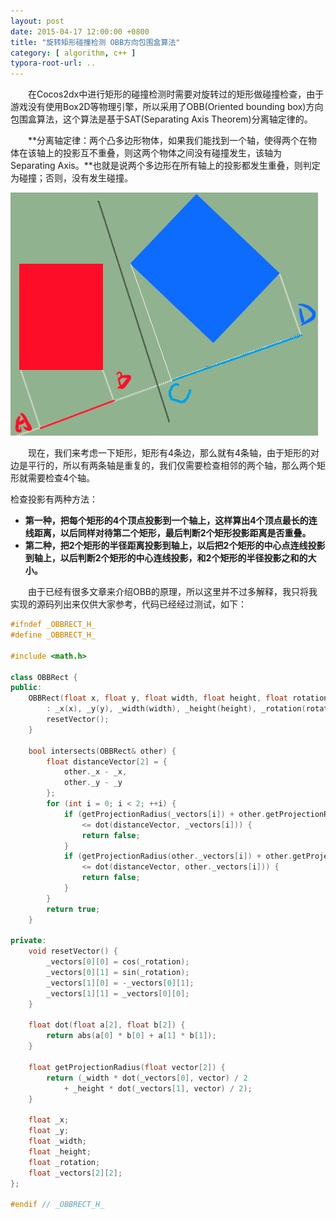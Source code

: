 ```yaml
---
layout: post
date: 2015-04-17 12:00:00 +0800
title: "旋转矩形碰撞检测 OBB方向包围盒算法"
category: [ algorithm, c++ ]
typora-root-url: ..
---
```


　　在Cocos2dx中进行矩形的碰撞检测时需要对旋转过的矩形做碰撞检查，由于游戏没有使用Box2D等物理引擎，所以采用了OBB(Oriented bounding box)方向包围盒算法，这个算法是基于SAT(Separating Axis Theorem)分离轴定律的。
<!--more-->
　　**分离轴定律：两个凸多边形物体，如果我们能找到一个轴，使得两个在物体在该轴上的投影互不重叠，则这两个物体之间没有碰撞发生，该轴为Separating Axis。**也就是说两个多边形在所有轴上的投影都发生重叠，则判定为碰撞；否则，没有发生碰撞。

![obb](/images/OBB.jpg)

　　现在，我们来考虑一下矩形，矩形有4条边，那么就有4条轴，由于矩形的对边是平行的，所以有两条轴是重复的，我们仅需要检查相邻的两个轴，那么两个矩形就需要检查4个轴。

检查投影有两种方法：

- **第一种，把每个矩形的4个顶点投影到一个轴上，这样算出4个顶点最长的连线距离，以后同样对待第二个矩形，最后判断2个矩形投影距离是否重叠。**
- **第二种，把2个矩形的半径距离投影到轴上，以后把2个矩形的中心点连线投影到轴上，以后判断2个矩形的中心连线投影，和2个矩形的半径投影之和的大小。**

　　由于已经有很多文章来介绍OBB的原理，所以这里并不过多解释，我只将我实现的源码列出来仅供大家参考，代码已经经过测试，如下：
```cpp
#ifndef _OBBRECT_H_
#define _OBBRECT_H_

#include <math.h>

class OBBRect {
public:
	OBBRect(float x, float y, float width, float height, float rotation = 0.0f)
		: _x(x), _y(y), _width(width), _height(height), _rotation(rotation) {
		resetVector();
	}

	bool intersects(OBBRect& other) {
		float distanceVector[2] = {
			other._x - _x,
			other._y - _y
		};
		for (int i = 0; i < 2; ++i) {
			if (getProjectionRadius(_vectors[i]) + other.getProjectionRadius(_vectors[i])
				<= dot(distanceVector, _vectors[i])) {
				return false;
			}
			if (getProjectionRadius(other._vectors[i]) + other.getProjectionRadius(other._vectors[i])
				<= dot(distanceVector, other._vectors[i])) {
				return false;
			}
		}
		return true;
	}

private:
	void resetVector() {
		_vectors[0][0] = cos(_rotation);
		_vectors[0][1] = sin(_rotation);
		_vectors[1][0] = -_vectors[0][1];
		_vectors[1][1] = _vectors[0][0];
	}

	float dot(float a[2], float b[2]) {
		return abs(a[0] * b[0] + a[1] * b[1]);
	}

	float getProjectionRadius(float vector[2]) {
		return (_width * dot(_vectors[0], vector) / 2 
			+ _height * dot(_vectors[1], vector) / 2);
	}

	float _x;
	float _y;
	float _width;
	float _height;
	float _rotation;
	float _vectors[2][2];
};

#endif // _OBBRECT_H_
```